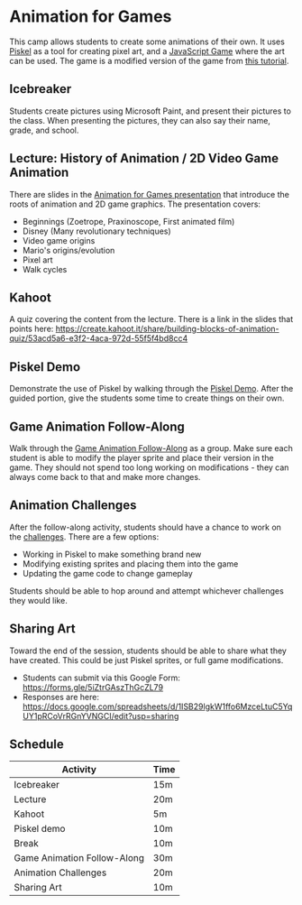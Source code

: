 # Animation for Games
This camp allows students to create some animations of their own. It uses [Piskel](https://www.piskelapp.com) as a tool for creating pixel art, and a [JavaScript Game](https://replit.com/@HylandOutreach/Platformer) where the art can be used. The game is a modified version of the game from [this tutorial](https://mozdevs.github.io/html5-games-workshop/).

## Icebreaker
Students create pictures using Microsoft Paint, and present their pictures to the class. When presenting the pictures, they can also say their name, grade, and school.

## Lecture: History of Animation / 2D Video Game Animation
There are slides in the [Animation for Games presentation](AnimationForGames.pptx) that introduce the roots of animation and 2D game graphics. The presentation covers:
- Beginnings (Zoetrope, Praxinoscope, First animated film)
- Disney (Many revolutionary techniques)
- Video game origins
- Mario's origins/evolution
- Pixel art
- Walk cycles

## Kahoot
A quiz covering the content from the lecture. There is a link in the slides that points here: https://create.kahoot.it/share/building-blocks-of-animation-quiz/53acd5a6-e3f2-4aca-972d-55f5f4bd8cc4

## Piskel Demo
Demonstrate the use of Piskel by walking through the [Piskel Demo](PiskelDemo.md). After the guided portion, give the students some time to create things on their own.

## Game Animation Follow-Along
Walk through the [Game Animation Follow-Along](GameAnimationFollowAlong.md) as a group. Make sure each student is able to modify the player sprite and place their version in the game. They should not spend too long working on modifications - they can always come back to that and make more changes.

## Animation Challenges
After the follow-along activity, students should have a chance to work on the [challenges](AnimationChallenges.md). There are a few options:

- Working in Piskel to make something brand new
- Modifying existing sprites and placing them into the game
- Updating the game code to change gameplay

Students should be able to hop around and attempt whichever challenges they would like.

## Sharing Art
Toward the end of the session, students should be able to share what they have created. This could be just Piskel sprites, or full game modifications.

- Students can submit via this Google Form: https://forms.gle/5iZtrGAszThGcZL79
- Responses are here: https://docs.google.com/spreadsheets/d/1ISB29lgkW1ffo6MzceLtuC5YqUY1pRCoVrRGnYVNGCI/edit?usp=sharing

## Schedule

| Activity | Time |
|-|-|
| Icebreaker | 15m |
| Lecture | 20m |
| Kahoot | 5m |
| Piskel demo | 10m |
| Break | 10m |
| Game Animation Follow-Along | 30m |
| Animation Challenges | 20m |
| Sharing Art | 10m |